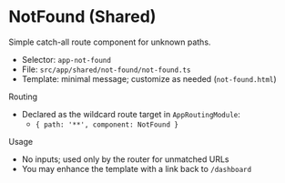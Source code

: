 # NotFound (Shared)

Simple catch-all route component for unknown paths.

- Selector: `app-not-found`
- File: `src/app/shared/not-found/not-found.ts`
- Template: minimal message; customize as needed (`not-found.html`)

Routing
- Declared as the wildcard route target in `AppRoutingModule`:
  - `{ path: '**', component: NotFound }`

Usage
- No inputs; used only by the router for unmatched URLs
- You may enhance the template with a link back to `/dashboard`
